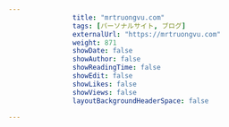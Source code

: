 ---
                title: "mrtruongvu.com"
                tags: [パーソナルサイト, ブログ]
                externalUrl: "https://mrtruongvu.com"
                weight: 871
                showDate: false
                showAuthor: false
                showReadingTime: false
                showEdit: false
                showLikes: false
                showViews: false
                layoutBackgroundHeaderSpace: false
                ---

